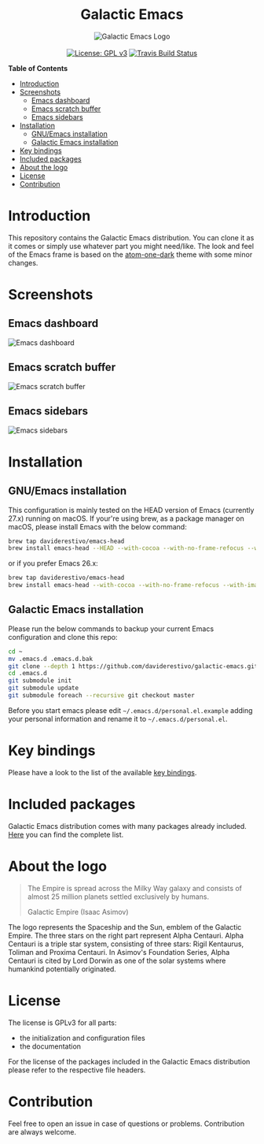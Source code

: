<h1 align="center">Galactic Emacs</h1>
<p align="center">
  <img src="https://raw.githubusercontent.com/daviderestivo/galactic-emacs/master/galactic-emacs-logo.png" alt="Galactic Emacs Logo">
  <br><br>
  <a href="https://www.gnu.org/licenses/gpl-3.0"><img src="https://img.shields.io/badge/License-GPL%20v3-blue.svg" alt="License: GPL v3"></a>
  <a href="https://travis-ci.com/daviderestivo/galactic-emacs"><img src="https://travis-ci.com/daviderestivo/galactic-emacs.svg?branch=master" alt="Travis Build Status"></a>
</p>

<!-- markdown-toc start - Don't edit this section. Run M-x markdown-toc-refresh-toc -->
**Table of Contents**

- [Introduction](#introduction)
- [Screenshots](#screenshots)
    - [Emacs dashboard](#emacs-dashboard)
    - [Emacs scratch buffer](#emacs-scratch-buffer)
    - [Emacs sidebars](#emacs-sidebars)
- [Installation](#installation)
    - [GNU/Emacs installation](#gnuemacs-installation)
    - [Galactic Emacs installation](#galactic-emacs-installation)
- [Key bindings](#key-bindings)
- [Included packages](#included-packages)
- [About the logo](#about-the-logo)
- [License](#license)
- [Contribution](#contribution)

<!-- markdown-toc end -->

# Introduction
This repository contains the Galactic Emacs distribution. You can
clone it as it comes or simply use whatever part you might need/like.
The look and feel of the Emacs frame is based on the
[atom-one-dark](https://github.com/jonathanchu/atom-one-dark-theme)
theme with some minor changes.

# Screenshots
## Emacs dashboard
![Emacs dashboard](https://raw.githubusercontent.com/daviderestivo/galactic-emacs/master/screenshots/emacs_dashboard.png)

## Emacs scratch buffer
![Emacs scratch buffer](https://raw.githubusercontent.com/daviderestivo/galactic-emacs/master/screenshots/emacs_scratch_buffer.png)

## Emacs sidebars
![Emacs sidebars](https://raw.githubusercontent.com/daviderestivo/galactic-emacs/master/screenshots/emacs_sidebars.png)

# Installation
## GNU/Emacs installation
This configuration is mainly tested on the HEAD version of Emacs
(currently 27.x) running on macOS. If your're using brew, as a package
manager on macOS, please install Emacs with the below command:

``` bash
brew tap daviderestivo/emacs-head
brew install emacs-head --HEAD --with-cocoa --with-no-frame-refocus --with-imagemagick --with-jansson
```

or if you prefer Emacs 26.x:

``` bash
brew tap daviderestivo/emacs-head
brew install emacs-head --with-cocoa --with-no-frame-refocus --with-imagemagick --with-multicolor-fonts
```

## Galactic Emacs installation
Please run the below commands to backup your current Emacs
configuration and clone this repo:

``` bash
cd ~
mv .emacs.d .emacs.d.bak
git clone --depth 1 https://github.com/daviderestivo/galactic-emacs.git .emacs.d
cd .emacs.d
git submodule init
git submodule update
git submodule foreach --recursive git checkout master
```

Before you start emacs please edit `~/.emacs.d/personal.el.example`
adding your personal information and rename it to
`~/.emacs.d/personal.el`.

# Key bindings
Please have a look to the list of the available [key bindings](https://github.com/daviderestivo/galactic-emacs/blob/master/doc/keybindings.md).

# Included packages
Galactic Emacs distribution comes with many packages already included.
[Here](https://github.com/daviderestivo/galactic-emacs/blob/master/doc/included_packages.md)
you can find the complete list.

# About the logo
> The Empire is spread across the Milky Way galaxy and consists of
> almost 25 million planets settled exclusively by humans.
>
> Galactic Empire (Isaac Asimov)

The logo represents the Spaceship and the Sun, emblem of the Galactic
Empire. The three stars on the right part represent Alpha Centauri.
Alpha Centauri is a triple star system, consisting of three stars:
Rigil Kentaurus, Toliman and Proxima Centauri. In Asimov's Foundation
Series, Alpha Centauri is cited by Lord Dorwin as one of the solar
systems where humankind potentially originated.

# License
The license is GPLv3 for all parts:
- the initialization and configuration files
- the documentation

For the license of the packages included in the Galactic Emacs
distribution please refer to the respective file headers.

# Contribution
Feel free to open an issue in case of questions or problems.
Contribution are always welcome.
